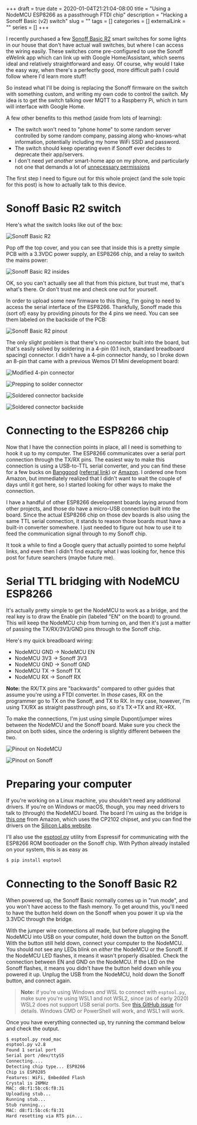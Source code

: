+++ 
draft = true
date = 2020-01-04T21:21:04-08:00
title = "Using a NodeMCU ESP8266 as a passthrough FTDI chip"
description = "Hacking a Sonoff Basic (v2) switch"
slug = "" 
tags = []
categories = []
externalLink = ""
series = []
+++

I recently purchased a few [Sonoff Basic R2](https://amzn.to/2MU73tm) smart switches for some lights in our house that don't have actual wall switches, but where I can access the wiring easily. These switches come pre-configured to use the Sonoff eWelink app which can link up with Google Home/Assistant, which seems ideal and relatively straightforward and easy. Of course, why would I take the easy way, when there's a perfectly good, more difficult path I could follow where I'd learn more stuff!

So instead what I'll be doing is replacing the Sonoff firmware on the switch with something custom, and writing my own code to control the switch. My idea is to get the switch talking over MQTT to a Raspberry Pi, which in turn will interface with Google Home.

A few other benefits to this method (aside from lots of learning):
- The switch won't need to "phone home" to some random server controlled by some random company, passing along who-knows-what information, potentially including my home WiFi SSID and password.
- The switch should keep operating even if Sonoff ever decides to deprecate their app/servers.
- I don't need _yet another_ smart-home app on my phone, and particularly not one that demands a lot of [unnecessary permissions](https://www.iot-tests.org/2018/06/sonoff-basic-wifi/#attachment_866)

The first step I need to figure out for this whole project (and the sole topic for this post) is how to actually talk to this device.

# Sonoff Basic R2 switch

Here's what the switch looks like out of the box:

![Sonoff Basic R2](/images/sonoff-basic-r2.jpg)

Pop off the top cover, and you can see that inside this is a pretty simple PCB with a 3.3VDC power supply, an ESP8266 chip, and a relay to switch the mains power:

![Sonoff Basic R2 insides](/images/sonoff-basic-r2-inside.jpg)

OK, so you can't actually see all that from this picture, but trust me, that's what's there. Or don't trust me and check one out for yourself.

In order to upload some new firmware to this thing, I'm going to need to access the serial interface of the ESP8266. Thankfully, Sonoff made this (sort of) easy by providing pinouts for the 4 pins we need. You can see them labeled on the backside of the PCB:

![Sonoff Basic R2 pinout](/images/sonoff-basic-r2-pinout.jpg)

The only slight problem is that there's no connector built into the board, but that's easily solved by soldering in a 4-pin (0.1 inch, standard breadboard spacing) connector. I didn't have a 4-pin connector handy, so I broke down an 8-pin that came with a previous Wemos D1 Mini development board:

![Modified 4-pin connector](/images/4-pin-connector.jpg)

![Prepping to solder connector](/images/sonoff-basic-r2-connector.jpg)

![Soldered connector backside](/images/sonoff-basic-r2-connector-soldered.jpg)

![Soldered connector backside](/images/sonoff-basic-r2-connector-soldered-front.jpg)

# Connecting to the ESP8266 chip

Now that I have the connection points in place, all I need is something to hook it up to my computer. The ESP8266 communicates over a serial port connection through the TX/RX pins. The easiest way to make this connection is using a USB-to-TTL serial converter, and you can find these for a few bucks on [Banggood](https://www.banggood.com/Geekcreit-FT232RL-FTDI-USB-To-TTL-Serial-Converter-Adapter-Module-For-p-917226.html?rmmds=search&cur_warehouse=CN) ([referral link](https://www.banggood.com/index.php?zf=43506250)) or [Amazon](https://amzn.to/35sNe2C). I ordered one from Amazon, but immediately realized that I didn't want to wait the couple of days until it got here, so I started looking for other ways to make the connection.

I have a handful of other ESP8266 development boards laying around from other projects, and those do have a micro-USB connection built into the board. Since the actual ESP8266 chip on those dev boards is also using the same TTL serial connection, it stands to reason those boards must have a built-in converter somewhere. I just needed to figure out how to use it to feed the communication signal through to my Sonoff chip.

It took a while to find a Google query that actually pointed to some helpful links, and even then I didn't find exactly what I was looking for, hence this post for future searchers (maybe future me).

# Serial TTL bridging with NodeMCU ESP8266

It's actually pretty simple to get the NodeMCU to work as a bridge, and the real key is to draw the Enable pin (labeled "EN" on the board) to ground. This will keep the NodeMCU chip from turning on, and then it's just a matter of passing the TX/RX/3V3/GND pins through to the Sonoff chip.

Here's my quick breadboard wiring:

- NodeMCU GND -> NodeMCU EN
- NodeMCU 3V3 -> Sonoff 3V3
- NodeMCU GND -> Sonoff GND
- NodeMCU TX -> Sonoff TX
- NodeMCU RX -> Sonoff RX

**Note:** the RX/TX pins are "backwards" compared to other guides that assume you're using a FTDI converter. In _those_ cases, RX on the programmer go to TX on the Sonoff, and TX to RX. In my case, however, I'm using TX/RX as straight passthrough pins, so it's TX->TX and RX->RX.

To make the connections, I'm just using simple Dupont/jumper wires between the NodeMCU and the Sonoff board. Make sure you check the pinout on both sides, since the ordering is slightly different between the two.

![Pinout on NodeMCU](/images/sonoff-basic-r2-nodemcu-jumpers.jpg)

![Pinout on Sonoff](/images/sonoff-basic-r2-jumpers.jpg)

# Preparing your computer

If you're working on a Linux machine, you shouldn't need any additional drivers. If you're on Windows or macOS, though, you may need drivers to talk to (through) the NodeMCU board. The board I'm using as the bridge is [this one](https://amzn.to/36tSrbV) from Amazon, which uses the CP2102 chipset, and you can find the drivers on the [Silicon Labs website](https://www.silabs.com/products/development-tools/software/usb-to-uart-bridge-vcp-drivers).

I'll also use the [esptool.py](https://github.com/espressif/esptool) utility from Espressif for communicating with the ESP8266 ROM bootloader on the Sonoff chip. With Python already installed on your system, this is as easy as 

```sh
$ pip install esptool
```

# Connecting to the Sonoff Basic R2

When powered up, the Sonoff Basic normally comes up in "run mode", and you won't have access to the flash memory. To get around this, you'll need to have the button held down on the Sonoff when you power it up via the 3.3VDC through the bridge.

With the jumper wire connections all made, but before plugging the NodeMCU into USB on your computer, hold down the button on the Sonoff. With the button still held down, connect your computer to the NodeMCU. You should not see any LEDs blink on _either_ the NodeMCU or the Sonoff. If the NodeMCU LED flashes, it means it wasn't properly disabled. Check the connection between EN and GND on the NodeMCU. If the LED on the Sonoff flashes, it means you didn't have the button held down while you powered it up. Unplug the USB from the NodeMCU, hold down the Sonoff button, and connect again.

> **Note:** if you're using Windows _and_ WSL to connect with `esptool.py`, make sure you're using WSL1 and not WSL2, since (as of early 2020) WSL2 does not support USB serial ports. See [this GitHub issue](https://github.com/microsoft/WSL/issues/4322) for details. Windows CMD or PowerShell will work, and WSL1 will work.

Once you have everything connected up, try running the command below and check the output.

```sh
$ esptool.py read_mac
esptool.py v2.8
Found 1 serial port
Serial port /dev/ttyS5
Connecting....
Detecting chip type... ESP8266
Chip is ESP8285
Features: WiFi, Embedded Flash
Crystal is 26MHz
MAC: d8:f1:5b:c6:f8:31
Uploading stub...
Running stub...
Stub running...
MAC: d8:f1:5b:c6:f8:31
Hard resetting via RTS pin...
```
